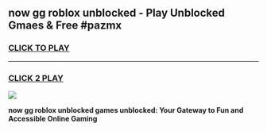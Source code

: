 
## now gg roblox unblocked - Play Unblocked Gmaes & Free #pazmx
<h3>
<a href="https://premium.freeplayer.one?title=now_gg_roblox_unblocked&ref=03M">CLICK TO PLAY</a></h3>
<hr>

<h3>
<a href="https://premium.freeplayer.one?title=now_gg_roblox_unblocked&ref=03M">CLICK 2 PLAY</a>
  
</h3>

<a href="https://premium.freeplayer.one?title=now_gg_roblox_unblocked&ref=03M"><img src="https://clearcache.store/games.png"></a>


**now gg roblox unblocked games unblocked: Your Gateway to Fun and Accessible Online Gaming**
